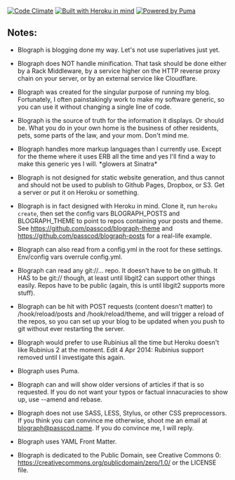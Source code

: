 [![Code Climate](https://codeclimate.com/github/passcod/blograph.png)](https://codeclimate.com/github/passcod/blograph)
[![Built with Heroku in mind](https://d1lpkba4w1baqt.cloudfront.net/heroku-logo-light-88x31.png)](https://heroku.com)
[![Powered by Puma](http://i.imgur.com/nFmB4vq.png)](http://puma.io)

## Notes:

- Blograph is blogging done my way. Let's not use superlatives just yet.

- Blograph does NOT handle minification. That task should be done
  either by a Rack Middleware, by a service higher on the HTTP reverse
  proxy chain on your server, or by an external service like Cloudflare.

- Blograph was created for the singular purpose of running my blog.
  Fortunately, I often painstakingly work to make my software generic,
  so you can use it without changing a single line of code.

- Blograph is the source of truth for the information it displays.
  Or should be. What you do in your own home is the business of other
  residents, pets, some parts of the law, and your mom. Don't mind me.

- Blograph handles more markup languages than I currently use.
  Except for the theme where it uses ERB all the time and yes I'll
  find a way to make this generic yes I will. \*glowers at Sinatra\*

- Blograph is not designed for static website generation, and thus
  cannot and should not be used to publish to Github Pages, Dropbox,
  or S3. Get a server or put it on Heroku or something.

- Blograph is in fact designed with Heroku in mind. Clone it, run
  `heroku create`, then set the config vars BLOGRAPH_POSTS and
  BLOGRAPH_THEME to point to repos containing your posts and theme.
  See https://github.com/passcod/blograph-theme and
  https://github.com/passcod/blograph-posts for a real-life example.

- Blograph can also read from a config.yml in the root for these
  settings. Env/config vars overrule config.yml.

- Blograph can read any git://... repo. It doesn't have to be on
  github. It HAS to be git:// though, at least until libgit2 can
  support other things easily. Repos have to be public (again, this
  is until libgit2 supports more stuff).

- Blograph can be hit with POST requests (content doesn't matter) to
  /hook/reload/posts and /hook/reload/theme, and will trigger a reload
  of the repos, so you can set up your blog to be updated when you push
  to git without ever restarting the server.

- Blograph would prefer to use Rubinius all the time but Heroku doesn't
  like Rubinius 2 at the moment. Edit 4 Apr 2014: Rubinius support
  removed until I investigate this again.

- Blograph uses Puma.

- Blograph can and will show older versions of articles if that is so
  requested. If you do not want your typos or factual innacuracies to
  show up, use --amend and rebase.

- Blograph does not use SASS, LESS, Stylus, or other CSS preprocessors.
  If you think you can convince me otherwise, shoot me an email at
  blograph@passcod.name. If you do convince me, I will reply.

- Blograph uses YAML Front Matter.

- Blograph is dedicated to the Public Domain, see Creative Commons 0:
  https://creativecommons.org/publicdomain/zero/1.0/ or the LICENSE file.
